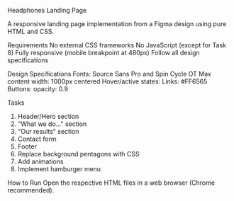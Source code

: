 Headphones Landing Page

A responsive landing page implementation from a Figma design using pure HTML and CSS.

 Requirements
No external CSS frameworks
No JavaScript (except for Task 8)
Fully responsive (mobile breakpoint at 480px)
Follow all design specifications

 Design Specifications
 Fonts: Source Sans Pro and Spin Cycle OT
 Max content width: 1000px centered
 Hover/active states:
  Links: #FF6565
  Buttons: opacity: 0.9

 Tasks
1. Header/Hero section
2. "What we do..." section
3. "Our results" section
4. Contact form
5. Footer
6. Replace background pentagons with CSS
7. Add animations
8. Implement hamburger menu

How to Run
Open the respective HTML files in a web browser (Chrome recommended).
